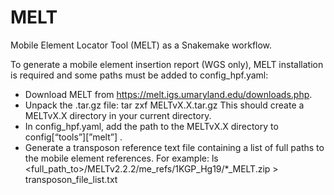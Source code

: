 # MELT
Mobile Element Locator Tool (MELT) as a Snakemake workflow. 

To generate a mobile element insertion report (WGS only), MELT installation is required and some paths must be added to config_hpf.yaml:
- Download MELT from https://melt.igs.umaryland.edu/downloads.php.
- Unpack the .tar.gz file: tar zxf MELTvX.X.tar.gz  This should create a MELTvX.X directory in your current directory.
- In config_hpf.yaml, add the path to the MELTvX.X directory to config[“tools”][”melt”] .
- Generate a transposon reference text file containing a list of full paths to the mobile element references. For example: ls <full_path_to>/MELTv2.2.2/me_refs/1KGP_Hg19/*_MELT.zip > transposon_file_list.txt 
